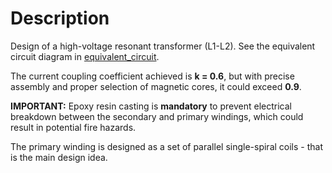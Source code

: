 # Description

Design of a high-voltage resonant transformer (L1-L2). See the equivalent circuit diagram in [equivalent_circuit](/power_electronics/equivalent_circuit).

The current coupling coefficient achieved is **k = 0.6**, but with precise assembly and proper selection of magnetic cores, it could exceed **0.9**.

**IMPORTANT:** Epoxy resin casting is **mandatory** to prevent electrical breakdown between the secondary and primary windings, which could result in potential fire hazards.

The primary winding is designed as a set of parallel single-spiral coils - that is the main design idea.
